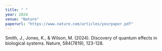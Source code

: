 ```yaml
---
title: " "
year: 2024
venue: "Nature"
paperurl: "https://www.nature.com/articles/yourpaper.pdf"
---
```

Smith, J., Jones, K., & Wilson, M. (2024). Discovery of quantum effects in biological systems. Nature, 584(7819), 123-128.
